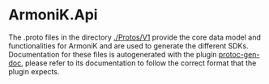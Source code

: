 # ArmoniK.Api

The .proto files in the directory [./Protos/V1](https://github.com/aneoconsulting/ArmoniK.Api/tree/main/Protos/V1) provide the core data model and
functionalities for ArmoniK and are used to generate the different SDKs.
Documentation for these files is autogenerated with the plugin [protoc-gen-doc](https://github.com/pseudomuto/protoc-gen-doc), please refer to
its documentation to follow the correct format that the plugin expects.
